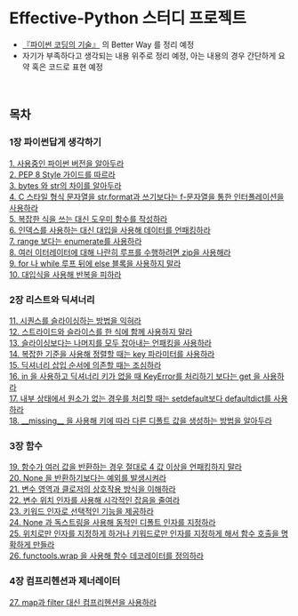 # Effective-Python 스터디 프로젝트


* [『파이썬 코딩의 기술』](http://book.naver.com/bookdb/book_detail.nhn?bid=10382589) 의 Better Way 를 정리 예정
* 자기가 부족하다고 생각되는 내용 위주로 정리 예정, 아는 내용의 경우 간단하게 요약 혹은 코드로 표현 예정

<br>

## 목차


### 1장 파이썬답게 생각하기  
  
[1. 사용중인 파이썬 버전을 알아두라](./summary/BetterWay01.md)  
[2. PEP 8 Style 가이드를 따르라](./summary/BetterWay02.md)  
[3. bytes 와 str의 차이를 알아두라](./summary/BetterWay03.md)  
[4. C 스타일 형식 문자열을 str.format과 쓰기보다는 f-문자열을 통한 인터폴레이션을 사용하라](./summary/BetterWay04.md)  
[5. 복잡한 식을 쓰는 대신 도우미 함수를 작성하라](./summary/BetterWay05.md)  
[6. 인덱스를 사용하는 대신 대입을 사용해 데이터를 언패킹하라](./summary/BetterWay06.md)  
[7. range 보다는 enumerate를 사용하라](./summary/BetterWay07.md)  
[8. 여러 이터레이터에 대해 나란히 루프를 수행하려면 zip을 사용해라](./summary/BetterWay08.md)  
[9. for 나 while 루프 뒤에 else 블록을 사용하지 말라](./summary/BetterWay09.md)  
[10. 대입식을 사용해 반복을 피하라](./summary/BetterWay10.md)  

### 2장 리스트와 딕셔너리
  
[11. 시퀀스를 슬라이싱하는 방법을 익혀라](./summary/BetterWay11.md)  
[12. 스트라이드와 슬라이스를 한 식에 함께 사용하지 말라](./summary/BetterWay12.md)  
[13. 슬라이싱보다는 나머지를 모두 잡아내는 언패킹을 사용하라](./summary/BetterWay13.md)  
[14. 복잡한 기준을 사용해 정렬할 때는 key 파라미터를 사용하라](./summary/BetterWay14.md)  
[15. 딕셔너리 삽입 순서에 의존할 때는 조심하라](./summary/BetterWay15.md)  
[16. in 을 사용하고 딕셔너리 키가 없을 때 KeyError를 처리하기 보다는 get 을 사용하라](./summary/BetterWay16.md)  
[17. 내부 상태에서 원소가 없는 경우를 처리할 때는 setdefault보다 defaultdict를 사용하라](./summary/BetterWay17.md)  
[18. \_\_missing\_\_ 을 사용해 키에 따라 다른 디폴트 값을 생성하는 방법을 알아두라](./summary/BetterWay18.md)  

### 3장 함수
  
[19. 함수가 여러 값을 반환하는 경우 절대로 4 값 이상을 언패킹하지 말라](./summary/BetterWay19.md)  
[20. None 을 반환하기보다는 예외를 발생시켜라](./summary/BetterWay20.md)  
[21. 변수 영역과 클로저의 상호작용 방식을 이해하라](./summary/BetterWay21.md)  
[22. 변수 위치 인자를 사용해 시각적인 잡음을 줄여라](./summary/BetterWay22.md)  
[23. 키워드 인자로 선택적인 기능을 제공하라](./summary/BetterWay23.md)  
[24. None 과 독스트링을 사용해 동적인 디폴트 인자를 지정하라](./summary/BetterWay24.md)  
[25. 위치로만 인자를 지정하게 하거나 키워드로만 인자를 지정하게 해서 함수 호출을 명확하게 만들라](./summary/BetterWay25.md)  
[26. functools.wrap 을 사용해 함수 데코레이터를 정의하라](./summary/BetterWay26.md)  

### 4장 컴프리헨션과 제너레이터
  
[27. map과 filter 대신 컴프리헨션을 사용하라](./summary/BetterWay27.md)  

